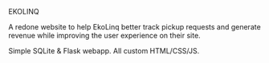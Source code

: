 EKOLINQ

A redone website to help EkoLinq better track pickup requests and generate revenue while improving the user experience on their site.

Simple SQLite & Flask webapp. All custom HTML/CSS/JS.
